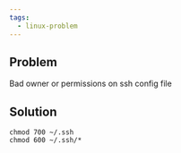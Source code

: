 ```yaml
---
tags:
  - linux-problem
---
```

## Problem

Bad owner or permissions on ssh config file

## Solution

```
chmod 700 ~/.ssh
chmod 600 ~/.ssh/*
```
